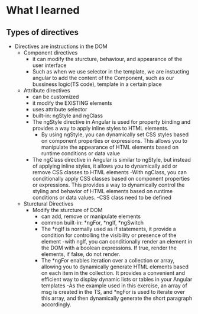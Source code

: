 # What I learned
## Types of directives
- Directives are instructions in the DOM
    - Component directives
        - it can modify the sturcture, behaviour, and appearance of the user interface
        - Such as when we use selector in the template, we are instucting angular to add
          the content of the Component, such as our bussiness logic(TS code), template in
          a certain place
    - Attribute directives
        - can be customized
        - it modify the EXISTING elements
        - uses attribute selector
        - built-in: ngStyle and ngClass
        - The ngStyle directive in Angular is used for property binding and provides a way 
          to apply inline styles to HTML elements.
          - By using ngStyle, you can dynamically set CSS styles based on component 
            properties or expressions. This allows you to manipulate the appearance of HTML 
            elements based on runtime conditions or data value
        - The ngClass directive in Angular is similar to ngStyle, but instead of applying
          inline styles, it allows you to dynamically add or remove CSS classes to HTML
          elements
          -With ngClass, you can conditionally apply CSS classes based on component 
           properties or expressions. This provides a way to dynamically control the 
           styling and behavior of HTML elements based on runtime conditions or data values.
          -CSS class need to be defined 
    - Sturctural Directives
        - Modify the sturcture of DOM
          - can add, remove or manipulate elements
          - common built-in: *ngFor, *ngIf, *ngSwitch
          - The *ngIf is normally used as if statements, it provide a condition for controlling
            the visibility or presence of the element
            -with ngIf, you can conditionally render an element in the DOM with a boolean
             expressions. If true, render the elements, if false, do not render.
          - The *ngFor enables iteration over a collection or array, allowing you to
            dynamically generate HTML elements based on each item in the collection. 
            It provides a convenient and efficient way to display dynamic lists or tables in your Angular templates
            -As the example used in this exercise, an array of msg is created in the TS, and *ngFor is used to iterate
            over this array, and then dynamically generate the short paragraph accordingly.
